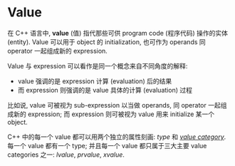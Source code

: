 # Value

在 C++ 语言中, **value** (值) 指代那些可供 program code (程序代码) 操作的实体 (entity).
Value 可以用于 object 的 initialization, 也可作为 operands 同 operator 一起组成新的 expression.

Value 与 expression 可以看作是同一个概念来自不同角度的解释:
- value 强调的是 expression 计算 (evaluation) 后的结果
- 而 expression 则强调的是 value 具体的计算 (evaluation) 过程

比如说, value 可被视为 sub-expression 以当做 operands, 同 operator 一起组成新的 expression;
而 expression 则可被视为 value 用来 initialize 某一个 object.

C++ 中的每一个 value 都可以用两个独立的属性刻画: *type* 和 
[*value category*](course://Expressions/Value/Value_Categories). 
每一个 value 都有一个 type;
并且每一个 value 都只属于三大主要 value categories 之一: *lvalue*, *prvalue*, *xvalue*.
